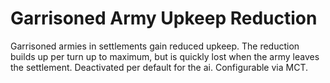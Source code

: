 # Garrisoned Army Upkeep Reduction

Garrisoned armies in settlements gain reduced upkeep.
The reduction builds up per turn up to maximum, but is quickly lost when the army leaves the settlement.
Deactivated per default for the ai.
Configurable via MCT.